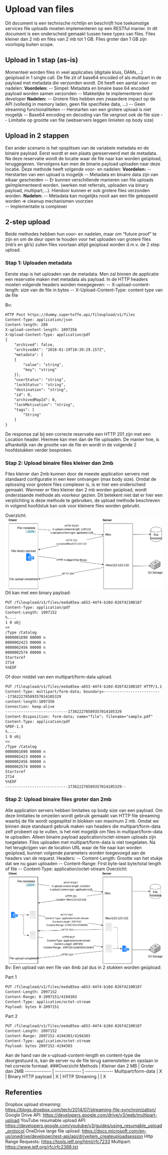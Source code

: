 # Upload van files
Dit document is een technische richtlijn en beschrijft hoe toekomstige services file uploads  moeten implementeren op een RESTful manier. 
In dit document is een onderscheid gemaakt tussen twee types van files. Files  kleiner dan 2 mb en files van 2 mb tot 1 GB. Files groter dan 1 GB zijn voorlopig buiten scope. 
## Upload in 1 stap (as-is)
Momenteel worden files in veel applicaties (digitale kluis, DAMs,...) geüpload in 1 single call. De file zit of base64 encoded of als multipart in de payload met metadata die verzonden wordt. Dit heeft een aantal voor- en nadelen:
**Voordelen:**
-- Simpel: Metadata en binaire base 64 encoded payload worden samen verzonden
-- Makkelijke te implementeren door developer
**Nadelen:**
-- Grotere files hebben een zwaardere impact op de API (volledig in memory laden, geen file specifieke data, …)
-- Geen streaming functionaliteiten
-- Herstarten van een grotere upload is niet mogelijk
-- Base64 encoding en decoding van file vergroot ook de file size
-- Limitatie op grootte van file (webservers leggen limieten op body size)

## Upload in 2 stappen
Een ander scenario is het opsplitsen van de variabele metadata en de binaire payload. Eerst wordt er een plaats gereserveerd met de metadata. Na deze reservatie wordt de locatie waar de file naar kan worden geüpload, teruggegeven. Vervolgens kan men de binarie payload uploaden naar deze locatie.
Deze methode heeft volgende voor- en nadelen:
**Voordelen:**
-- Herstarten van een upload is mogelijk
-- Metadata en binaire data zijn van elkaar gescheiden
-- Er kunnen verschillende manieren van file uploads geïmplementeerd worden. (werken met referrals, uploaden via binary payload, multipart,…). Hierdoor kunnen er ook grotere files verzonden worden.
**Nadelen:**
-- Metadata kan mogelijks nooit aan een file gekoppeld worden  => cleanup mechanismen voorzien	
-- Implementatie is complexer

## 2-step upload
Beide methodes hebben hun voor- en nadelen, maar om “future proof” te zijn en om de deur open te houden voor het uploaden van grotere files (mb’s en gb’s) zullen files voortaan altijd geüpload worden d.m.v. de 2 step upload.

### Stap 1: Uploaden metadata
Eerste stap is het uploaden van de metadata.
Men zal binnen de applicatie een reservatie maken met metadata als payload. In de HTTP headers moeten volgende headers worden meegegeven:
-- X-upload-content-length: size van de file in bytes
-- X-Upload-Content-Type: content type van de file

Bv:
```
HTTP Post https://dummy.supertoffe.api/fileupload/v1/files
Content-Type: application/json
Content-length: 289
X-upload-content-length: 1097356
X-Upload-Content-Type: application/pdf
{
	"archived": false,
	"archivedAt": "2018-01-19T10:39:29.157Z",
	"metadata": [
	{
		"value": "string",
		"key": "string"
	}],
	"userStatus": "string",
	"lockStatus": "string",
	"destination": "string",
	"id": 0,
	"archivedMapId": 0,
	"lockMotivation": "string",
	"tags": [
		"String"
	]
}
```

De response zal bij een correcte reservatie een HTTP 201 zijn met een Location header. Hiermee kan men dan de file uploaden. De manier hoe, is afhankelijk van de grootte van de file en wordt  in de volgende 2 hoofdstukken verder besproken.

### Stap 2: Upload binaire files kleiner dan 2mb
Files kleiner dan 2mb kunnen door de meeste application servers met standaard configuratie in een keer ontvangen (max body size). Omdat de oplossing voor grotere files complexer is, is er hier een onderscheid gemaakt. Wanneer er files kleiner dan 2 mb worden geüpload, wordt onderstaande methode als voorkeur gezien. 
Dit betekent niet dat er hier een verplichting is deze methode te gebruiken,  de upload methode beschreven in volgend hoofdstuk kan ook voor kleinere files worden gebruikt.

Overzicht:
![](images/2mbupload.png) 
Dit kan met een binary payload:
```
PUT /fileupload/v1/files/eeda85ea-a653-44f4-b10d-026f42100107
Content-Type: application/pdf
Content-Length: 1097152
%....
1 0 obj
<<
/Type /Catalog
0000001690 00000 n
0000002423 00000 n
0000002456 00000 n
0000002574 00000 n
Startxref
2714
%%EOF
```
Of door middel van een multipart/form-data upload.
```
PUT /fileupload/v1/files/eeda85ea-a653-44f4-b10d-026f42100107 HTTP/1.1
Content-Type: multipart/form-data; boundary=--------------------------173622278589357014105329
content-length:1097356
Connection: keep-alive
----------------------------173622278589357014105329
Content-Disposition: form-data; name="file"; filename="sample.pdf"
Content-Type: application/pdf
%PDF-1.3
%....
1 0 obj
<<
/Type /Catalog
0000001690 00000 n
0000002423 00000 n
0000002456 00000 n
0000002574 00000 n
Startxref
2714
%%EOF
----------------------------173622278589357014105329--
```
### Stap 2: Upload binaire files groter dan 2mb
Alle application servers hebben limitaties op body size van een payload. Om deze limitaties te omzeilen wordt gebruik gemaakt van HTTP file streaming waarbij de file wordt opgesplitst in blokken van maximum 2 mb. Omdat we binnen deze standaard gebruik maken van headers die multipart/form-data zelf probeert op te vullen, is het niet mogelijk om files in multipart/form-data te uploaden. Alleen binaire payload application/octet-stream uploads zijn toegelaten. Files uploaden met multipart/form-data is niet toegelaten.
Na het terugkrijgen van de location URL waar de file naar kan worden geüpload, kunnen volgende parameters worden toegevoegd aan de headers van de request.
Headers:
-- Content-Length: Grootte van het stukje dat we nu gaan uploaden
-- Content-Range: First byte-last byte/total length of file
-- Content-Type: application/octet-stream
Overzicht:
![](images/HttpStreaming.png) 
Bv:
Een upload van een file van 4mb zal dus in 2 stukken worden geüpload:

Part 1
```
PUT /fileupload/v1/files/eeda85ea-a653-44f4-b10d-026f42100107
Content-Length: 2097152
Content-Range: 0-2097151/4194303
Content-Type: application/octet-stream
Payload: bytes 0-2097151
```
Part 2
```
PUT /fileupload/v1/files/eeda85ea-a653-44f4-b10d-026f42100107
Content-Length: 2097152
Content-Range: 2097152-4194303/4194303
Content-Type: application/octet-stream
Payload: bytes 2097152-4194303
```
Aan de hand van de x-upload-content-length en content-type die doorgestuurd is, kan de server nu de file terug samenstellen en opslaan in het correcte formaat.
###Overzicht
Methods | Kleiner dan 2 MB | Groter dan 2MB
------------- | ------------- | --------------
Multipart/form-data  | X | 
Binary HTTP payload | X | 
HTTP Streaming |  | X

## Referenties
Dropbox upload streaming: https://blogs.dropbox.com/tech/2014/07/streaming-file-synchronization/
Google Drive API: https://developers.google.com/drive/v3/web/multipart-upload 
YouTube resumable upload API: https://developers.google.com/youtube/v3/guides/using_resumable_upload_protocol 
OneDrive large file upload: https://docs.microsoft.com/en-us/onedrive/developer/rest-api/api/driveitem_createuploadsession
Http Range Requests: https://tools.ietf.org/html/rfc7233 
Multipart: https://www.ietf.org/rfc/rfc2388.txt


